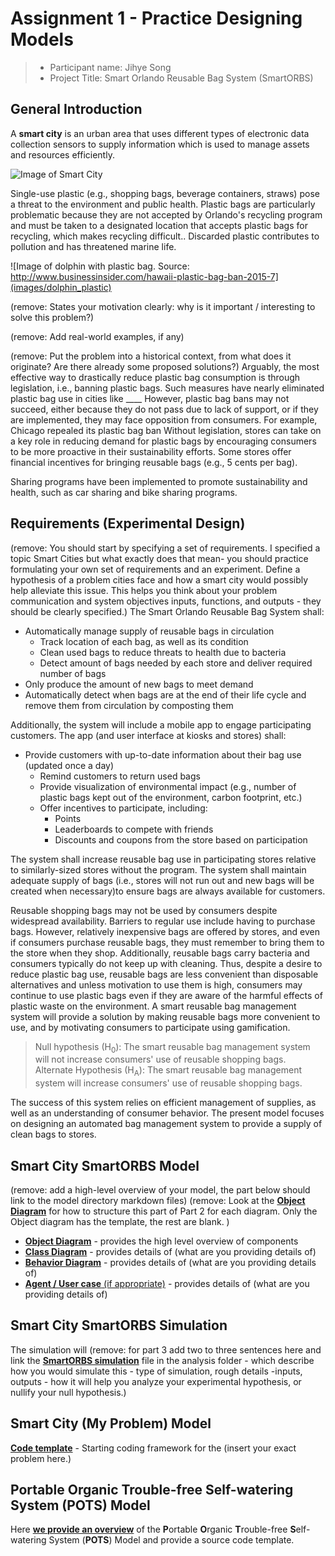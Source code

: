# Assignment 1 - Practice Designing Models

> * Participant name: Jihye Song
> * Project Title: Smart Orlando Reusable Bag System (SmartORBS)

## General Introduction

A **smart city** is an urban area that uses different types of electronic data collection sensors to supply information which is used to manage assets and resources efficiently.

![Image of Smart City](images/smartcity.png)

Single-use plastic (e.g., shopping bags, beverage containers, straws) pose a threat to the environment and public health. Plastic bags are particularly problematic because they are not accepted by Orlando's recycling program and must be taken to a designated location that accepts plastic bags for recycling, which makes recycling difficult..
Discarded plastic contributes to pollution and has threatened marine life.

![Image of dolphin with plastic bag. Source: http://www.businessinsider.com/hawaii-plastic-bag-ban-2015-7](images/dolphin_plastic)

(remove: States your motivation clearly: why is it important / interesting to solve this problem?)

(remove: Add real-world examples, if any)

(remove: Put the problem into a historical context, from what does it originate? Are there already some proposed solutions?)
Arguably, the most effective way to drastically reduce plastic bag consumption is through legislation, i.e., banning plastic bags. Such measures have nearly eliminated plastic bag use in cities like ____
However, plastic bag bans may not succeed, either because they do not pass due to lack of support, or if they are implemented, they may face opposition from consumers. For example, Chicago repealed its plastic bag ban 
Without legislation, stores can take on a key role in reducing demand for plastic bags by encouraging consumers to be more proactive in their sustainability efforts. Some stores offer financial incentives for bringing reusable bags (e.g., 5 cents per bag).

Sharing programs have been implemented to promote sustainability and health, such as car sharing and bike sharing programs. 

## Requirements (Experimental Design)

(remove: You should start by specifying a set of requirements. I specified a topic Smart Cities but what exactly does that mean-  you should practice formulating your own set of requirements and an experiment. 
Define a hypothesis of a problem cities face and how a smart city would possibly help alleviate this issue. This helps you think about your problem communication and system objectives inputs, functions, and outputs - they should be clearly specified.)
The Smart Orlando Reusable Bag System shall:
* Automatically manage supply of reusable bags in circulation
  * Track location of each bag, as well as its condition
  * Clean used bags to reduce threats to health due to bacteria
  * Detect amount of bags needed by each store and deliver required number of bags
* Only produce the amount of new bags to meet demand
* Automatically detect when bags are at the end of their life cycle and remove them from circulation by composting them

Additionally, the system will include a mobile app to engage participating customers. The app (and user interface at kiosks and stores) shall:
* Provide customers with up-to-date information about their bag use (updated once a day)
  * Remind customers to return used bags
  * Provide visualization of environmental impact (e.g., number of plastic bags kept out of the environment, carbon footprint, etc.)
  * Offer incentives to participate, including:
    * Points
    * Leaderboards to compete with friends
    * Discounts and coupons from the store based on participation

The system shall increase reusable bag use in participating stores relative to similarly-sized stores without the program. The system shall maintain adequate supply of bags (i.e., stores will not run out and new bags will be created when necessary)to ensure bags are always available for customers.

Reusable shopping bags may not be used by consumers despite widespread availability. Barriers to regular use include having to purchase bags. However, relatively inexpensive bags are offered by stores, and even if consumers purchase reusable bags, they must remember to bring them to the store when they shop.
Additionally, reusable bags carry bacteria and consumers typically do not keep up with cleaning. Thus, despite a desire to reduce plastic bag use, reusable bags are less convenient than disposable alternatives and unless motivation to use them is high, consumers may continue to use plastic bags even if they are aware of the harmful effects of plastic waste on the environment. A smart reusable bag management system will provide a solution by making reusable bags more convenient to use, and by motivating consumers to participate using gamification. 

> Null hypothesis (H<sub>0</sub>): The smart reusable bag management system will not increase consumers' use of reusable shopping bags.  
> Alternate Hypothesis (H<sub>A</sub>): The smart reusable bag management system will increase consumers' use of reusable shopping bags.

The success of this system relies on efficient management of supplies, as well as an understanding of consumer behavior. The present model focuses on designing an automated bag management system to provide a supply of clean bags to stores.

## Smart City SmartORBS Model

(remove: add a high-level overview of your model, the part below should link to the model directory markdown files)
(remove: Look at the [**Object Diagram**](model/object_diagram.md) for how to structure this part of Part 2 for each diagram. Only the Object diagram has the template, the rest are blank. )

* [**Object Diagram**](model/object_diagram.md) - provides the high level overview of components
* [**Class Diagram**](model/class_diagram.md) - provides details of (what are you providing details of)
* [**Behavior Diagram**](model/behavior_diagram.md) - provides details of (what are you providing details of)
* [**Agent / User case** (if appropriate)](model/agent_usecase_diagram.md) - provides details of (what are you providing details of)

## Smart City SmartORBS Simulation

The simulation will 
(remove: for part 3 add two to three sentences here and link the [**SmartORBS simulation**](model/README.md) file in the analysis folder - which describe how you would simulate this - type of simulation, rough details -inputs, outputs - how it will help you analyze your experimental hypothesis, or nullify your null hypothesis.)


## Smart City (My Problem) Model
[**Code template**](code/README.md) - Starting coding framework for the (insert your exact problem here.)

## **P**ortable **O**rganic **T**rouble-free **S**elf-watering System (**POTS**) Model
Here [**we provide an overview**](code/smart_orbs/README.md) of the **P**ortable **O**rganic **T**rouble-free **S**elf-watering System (**POTS**) Model and provide a source code template.
